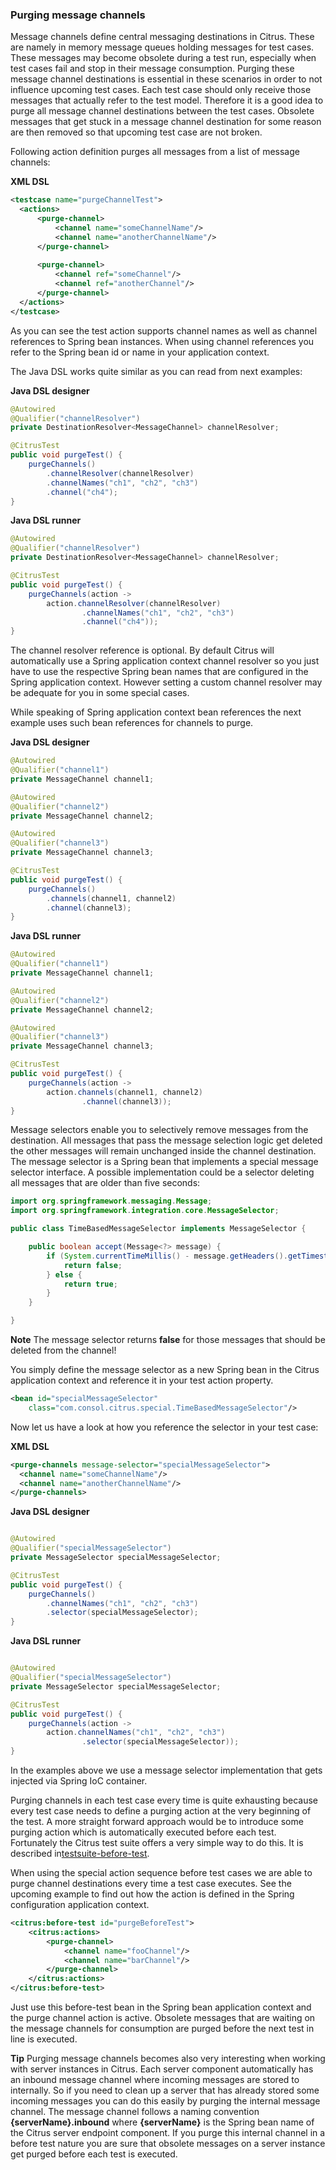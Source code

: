 ### Purging message channels

Message channels define central messaging destinations in Citrus. These are namely in memory message queues holding messages for test cases. These messages may become obsolete during a test run, especially when test cases fail and stop in their message consumption. Purging these message channel destinations is essential in these scenarios in order to not influence upcoming test cases. Each test case should only receive those messages that actually refer to the test model. Therefore it is a good idea to purge all message channel destinations between the test cases. Obsolete messages that get stuck in a message channel destination for some reason are then removed so that upcoming test case are not broken.

Following action definition purges all messages from a list of message channels:

 **XML DSL** 

```xml
<testcase name="purgeChannelTest">
  <actions>
      <purge-channel>
          <channel name="someChannelName"/>
          <channel name="anotherChannelName"/>
      </purge-channel>
      
      <purge-channel>
          <channel ref="someChannel"/>
          <channel ref="anotherChannel"/>
      </purge-channel>
  </actions>
</testcase>
```

As you can see the test action supports channel names as well as channel references to Spring bean instances. When using channel references you refer to the Spring bean id or name in your application context.

The Java DSL works quite similar as you can read from next examples:

 **Java DSL designer** 

```java
@Autowired
@Qualifier("channelResolver")
private DestinationResolver<MessageChannel> channelResolver;

@CitrusTest
public void purgeTest() {
    purgeChannels()
        .channelResolver(channelResolver)
        .channelNames("ch1", "ch2", "ch3")
        .channel("ch4");
}
```

 **Java DSL runner** 

```java
@Autowired
@Qualifier("channelResolver")
private DestinationResolver<MessageChannel> channelResolver;

@CitrusTest
public void purgeTest() {
    purgeChannels(action ->
        action.channelResolver(channelResolver)
                .channelNames("ch1", "ch2", "ch3")
                .channel("ch4"));
}
```

The channel resolver reference is optional. By default Citrus will automatically use a Spring application context channel resolver so you just have to use the respective Spring bean names that are configured in the Spring application context. However setting a custom channel resolver may be adequate for you in some special cases.

While speaking of Spring application context bean references the next example uses such bean references for channels to purge.

 **Java DSL designer** 

```java
@Autowired
@Qualifier("channel1")
private MessageChannel channel1;

@Autowired
@Qualifier("channel2")
private MessageChannel channel2;

@Autowired
@Qualifier("channel3")
private MessageChannel channel3;

@CitrusTest
public void purgeTest() {
    purgeChannels()
        .channels(channel1, channel2)
        .channel(channel3);
}
```

 **Java DSL runner** 

```java
@Autowired
@Qualifier("channel1")
private MessageChannel channel1;

@Autowired
@Qualifier("channel2")
private MessageChannel channel2;

@Autowired
@Qualifier("channel3")
private MessageChannel channel3;

@CitrusTest
public void purgeTest() {
    purgeChannels(action ->
        action.channels(channel1, channel2)
                .channel(channel3));
}
```

Message selectors enable you to selectively remove messages from the destination. All messages that pass the message selection logic get deleted the other messages will remain unchanged inside the channel destination. The message selector is a Spring bean that implements a special message selector interface. A possible implementation could be a selector deleting all messages that are older than five seconds:

```java
import org.springframework.messaging.Message;
import org.springframework.integration.core.MessageSelector;

public class TimeBasedMessageSelector implements MessageSelector {

    public boolean accept(Message<?> message) {
        if (System.currentTimeMillis() - message.getHeaders().getTimestamp() > 5000) {
            return false;
        } else {
            return true;
        }
    }

}
```

**Note**
The message selector returns **false** for those messages that should be deleted from the channel!

You simply define the message selector as a new Spring bean in the Citrus application context and reference it in your test action property.

```xml
<bean id="specialMessageSelector" 
    class="com.consol.citrus.special.TimeBasedMessageSelector"/>
```

Now let us have a look at how you reference the selector in your test case:

 **XML DSL** 

```xml
<purge-channels message-selector="specialMessageSelector">
  <channel name="someChannelName"/>
  <channel name="anotherChannelName"/>
</purge-channels>
```

 **Java DSL designer** 

```java

@Autowired
@Qualifier("specialMessageSelector")
private MessageSelector specialMessageSelector;

@CitrusTest
public void purgeTest() {
    purgeChannels()
        .channelNames("ch1", "ch2", "ch3")
        .selector(specialMessageSelector);
}
```

 **Java DSL runner** 

```java

@Autowired
@Qualifier("specialMessageSelector")
private MessageSelector specialMessageSelector;

@CitrusTest
public void purgeTest() {
    purgeChannels(action ->
        action.channelNames("ch1", "ch2", "ch3")
                .selector(specialMessageSelector));
}
```

In the examples above we use a message selector implementation that gets injected via Spring IoC container.

Purging channels in each test case every time is quite exhausting because every test case needs to define a purging action at the very beginning of the test. A more straight forward approach would be to introduce some purging action which is automatically executed before each test. Fortunately the Citrus test suite offers a very simple way to do this. It is described in[testsuite-before-test](testsuite-before-test).

When using the special action sequence before test cases we are able to purge channel destinations every time a test case executes. See the upcoming example to find out how the action is defined in the Spring configuration application context.

```xml
<citrus:before-test id="purgeBeforeTest">
    <citrus:actions>
        <purge-channel>
            <channel name="fooChannel"/>
            <channel name="barChannel"/>
        </purge-channel>
    </citrus:actions>
</citrus:before-test>
```

Just use this before-test bean in the Spring bean application context and the purge channel action is active. Obsolete messages that are waiting on the message channels for consumption are purged before the next test in line is executed.

**Tip**
Purging message channels becomes also very interesting when working with server instances in Citrus. Each server component automatically has an inbound message channel where incoming messages are stored to internally. So if you need to clean up a server that has already stored some incoming messages you can do this easily by purging the internal message channel. The message channel follows a naming convention **{serverName}.inbound** where **{serverName}** is the Spring bean name of the Citrus server endpoint component. If you purge this internal channel in a before test nature you are sure that obsolete messages on a server instance get purged before each test is executed.

